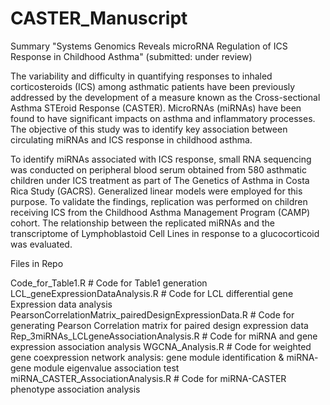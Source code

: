 # CASTER_Manuscript
Summary
"Systems Genomics Reveals microRNA Regulation of ICS Response in Childhood Asthma" (submitted: under review)

The variability and difficulty in quantifying responses to inhaled corticosteroids (ICS) among asthmatic patients have been previously addressed by the development of a measure known as the Cross-sectional Asthma STEroid Response (CASTER). MicroRNAs (miRNAs) have been found to have significant impacts on asthma and inflammatory processes. The objective of this study was to identify key association between circulating miRNAs and ICS response in childhood asthma.

To identify miRNAs associated with ICS response, small RNA sequencing was conducted on peripheral blood serum obtained from 580 asthmatic children under ICS treatment as part of The Genetics of Asthma in Costa Rica Study (GACRS). Generalized linear models were employed for this purpose. To validate the findings, replication was performed on children receiving ICS from the Childhood Asthma Management Program (CAMP) cohort. The relationship between the replicated miRNAs and the transcriptome of Lymphoblastoid Cell Lines in response to a glucocorticoid was evaluated.

Files in Repo

Code_for_Table1.R                                 # Code for Table1 generation
LCL_geneExpressionDataAnalysis.R                  # Code for LCL differential gene Expression data analysis
PearsonCorrelationMatrix_pairedDesignExpressionData.R # Code for generating Pearson Correlation matrix for paired design expression data
Rep_3miRNAs_LCLgeneAssociationAnalysis.R              # Code for miRNA and gene expression association analysis
WGCNA_Analysis.R                                      # Code for weighted gene coexpression network analysis: gene module identification & miRNA- gene module 
                                                         eigenvalue association test
miRNA_CASTER_AssociationAnalysis.R                    # Code for miRNA-CASTER phenotype association analysis

